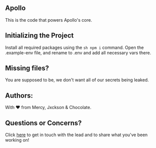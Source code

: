 ## Apollo

This is the code that powers Apollo's core.


## Initializing the Project
Install all required packages using the ```sh npm i``` command.
Open the .example-env file, and rename to .env and add all necessary vars there.

## Missing files?
You are supposed to be, we don't want all of our secrets being leaked.

## Authors:
With ❤️ from Mercy, Jxckson & Chocolate.

## Questions or Concerns?
Click [here](mailto:jxcksondev@gmail.com) to get in touch with the lead and to share what you've been working on!